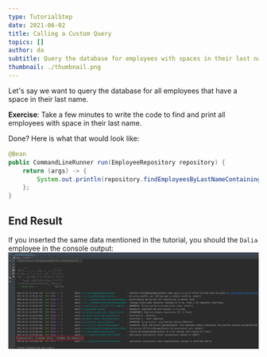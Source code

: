 ```yaml
---
type: TutorialStep
date: 2021-06-02
title: Calling a Custom Query
topics: []
author: da
subtitle: Query the database for employees with spaces in their last name.
thumbnail: ./thumbnail.png
---
```


Let's say we want to query the database for all employees that have a space in their last name.

**Exercise**: Take a few minutes to write the code to find and print all employees with space in their last name. 

Done? Here is what that would look like:
```java
@Bean
public CommandLineRunner run(EmployeeRepository repository) {
    return (args) -> {
        System.out.println(repository.findEmployeesByLastNameContaining(" "));
    };
}
```

## End Result
If you inserted the same data mentioned in the tutorial, you should the `Dalia` employee in the console output:
![Application Run Successfully](./ApplicationRunSuccess2.png)
